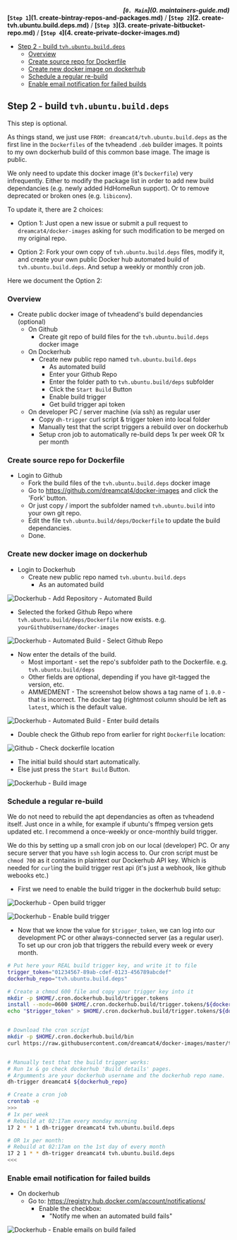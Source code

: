 ***<div align=right>[`0. Main`](0. maintainers-guide.md)</div>***
**[`Step 1`](1. create-bintray-repos-and-packages.md)** / **[`Step 2`](2. create-tvh.ubuntu.build.deps.md)** / **[`Step 3`](3. create-private-bitbucket-repo.md)** / **[`Step 4`](4. create-private-docker-images.md)**

<!-- START doctoc generated TOC please keep comment here to allow auto update -->
<!-- DON'T EDIT THIS SECTION, INSTEAD RE-RUN doctoc TO UPDATE -->
 

- [Step 2 - build `tvh.ubuntu.build.deps`](#step-2---build-tvhubuntubuilddeps)
  - [Overview](#overview)
  - [Create source repo for Dockerfile](#create-source-repo-for-dockerfile)
  - [Create new docker image on dockerhub](#create-new-docker-image-on-dockerhub)
  - [Schedule a regular re-build](#schedule-a-regular-re-build)
  - [Enable email notification for failed builds](#enable-email-notification-for-failed-builds)

<!-- END doctoc generated TOC please keep comment here to allow auto update -->

## Step 2 - build `tvh.ubuntu.build.deps`

This step is optional.

As things stand, we just use `FROM: dreamcat4/tvh.ubuntu.build.deps` as the first line in the `Dockerfiles` of the tvheadend `.deb` builder images. It points to my own dockerhub build of this common base image. The image is public.

We only need to update this docker image (it's `Dockerfile`) very infrequently. Either to modify the package list in order to add new build dependancies (e.g. newly added HdHomeRun support). Or to remove deprecated or broken ones (e.g. `libiconv`).

To update it, there are 2 choices:

* Option 1: Just open a new issue or submit a pull request to `dreamcat4/docker-images` asking for such modification to be merged on my original repo.

* Option 2: Fork your own copy of `tvh.ubuntu.build.deps` files, modify it, and create your own public Docker hub automated build of `tvh.ubuntu.build.deps`. And setup a weekly or monthly cron job.

Here we document the Option 2:

### Overview

* Create public docker image of tvheadend's build dependancies (optional)
  * On Github
    * Create git repo of build files for the `tvh.ubuntu.build.deps` docker image
  * On Dockerhub
    * Create new public repo named `tvh.ubuntu.build.deps`
      * As automated build
      * Enter your Github Repo
      * Enter the folder path to `tvh.ubuntu.build/deps` subfolder
      * Click the `Start Build` Button
      * Enable build trigger
      * Get build trigger api token
  * On developer PC / server machine (via ssh) as regular user
    * Copy `dh-trigger` curl script & trigger token into local folder
    * Manually test that the script triggers a rebuild over on dockerhub
    * Setup cron job to automatically re-build deps 1x per week OR 1x per month

### Create source repo for Dockerfile

* Login to Github
  * Fork the build files of the `tvh.ubuntu.build.deps` docker image
  * Go to https://github.com/dreamcat4/docker-images and click the 'Fork' button.
  * Or just copy / import the subfolder named `tvh.ubuntu.build` into your own git repo.
  * Edit the file `tvh.ubuntu.build/deps/Dockerfile` to update the build dependancies.
  * Done.

### Create new docker image on dockerhub

* Login to Dockerhub
  * Create new public repo named `tvh.ubuntu.build.deps`
    * As an automated build

![Dockerhub - Add Repository - Automated Build](_img/dh-add-repo-auto-build.png)

* Selected the forked Github Repo where `tvh.ubuntu.build/deps/Dockerfile` now exists. e.g. `yourGithubUsername/docker-images`

![Dockerhub - Automated Build - Select Github Repo](_img/dh-ab-select-github-repo.png)

* Now enter the details of the build.
  * Most important - set the repo's subfolder path to the Dockerfile. e.g. `tvh.ubuntu.build/deps`
  * Other fields are optional, depending if you have git-tagged the version, etc.
  * AMMEDMENT - The screenshot below shows a tag name of `1.0.0` - that is incorrect. The docker tag (rightmost column should be left as `latest`, which is the default value.

![Dockerhub - Automated Build - Enter build details](_img/dh-add-tag-auto-build.png)

  * Double check the Github repo from earlier for right `Dockerfile` location:

![Github - Check dockerfile location](_img/gh-dockerfile-location.png)

* The initial build should start automatically.
* Else just press the `Start Build` Button.

![Dockerhub - Build image](_img/dh-build-image.png)

### Schedule a regular re-build

We do not need to rebuild the apt dependancies as often as tvheadend itself. Just once in a while, for example if ubuntu's ffmpeg version gets updated etc. I recommend a once-weekly or once-monthly build trigger.

We do this by setting up a small cron job on our local (developer) PC. Or any secure server that you have `ssh` login access to. Our cron script must be `chmod 700` as it contains in plaintext our Dockerhub API key. Which is needed for `curl`ing the build trigger rest api (it's just a webhook, like github webooks etc.)

* First we need to enable the build trigger in the dockerhub build setup:

![Dockerhub - Open build trigger](_img/dh-open-build-trigger.png)

![Dockerhub - Enable build trigger](_img/dh-enable-build-trigger.png)

* Now that we know the value for `$trigger_token`, we can log into our development PC or other always-connected server (as a regular user). To set up our cron job that triggers the rebuild every week or every month.

```sh
# Put here your REAL build trigger key, and write it to file
trigger_token="01234567-89ab-cdef-0123-456789abcdef"
dockerhub_repo="tvh.ubuntu.build.deps"

# Create a chmod 600 file and copy your trigger key into it
mkdir -p $HOME/.cron.dockerhub.build/trigger.tokens
install --mode=0600 $HOME/.cron.dockerhub.build/trigger.tokens/${dockerhub_repo}
echo "$trigger_token" > $HOME/.cron.dockerhub.build/trigger.tokens/${dockerhub_repo}


# Download the cron script
mkdir -p $HOME/.cron.dockerhub.build/bin
curl https://raw.githubusercontent.com/dreamcat4/docker-images/master/tvh.ubuntu.build/dh-trigger -o $HOME/.cron.dockerhub.build/bin/dh-trigger


# Manually test that the build trigger works:
# Run 1x & go check dockerhub 'Build details' pages.
# Argumments are your dockerhub username and the dockerhub repo name.
dh-trigger dreamcat4 ${dockerhub_repo}

# Create a cron job
crontab -e
>>>
# 1x per week
# Rebuild at 02:17am every monday morning
17 2 * * 1 dh-trigger dreamcat4 tvh.ubuntu.build.deps

# OR 1x per month:
# Rebuild at 02:17am on the 1st day of every month
17 2 1 * * dh-trigger dreamcat4 tvh.ubuntu.build.deps
<<<
```

### Enable email notification for failed builds

* On dockerhub
  * Go to: https://registry.hub.docker.com/account/notifications/
    * Enable the checkbox:
      * "Notify me when an automated build fails"

![Dockerhub - Enable emails on build failed](_img/dh-enable-emails-on-build-failed.png)



